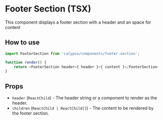 # Footer Section (TSX)

This component displays a footer section with a header and an space for content

## How to use

```js
import FooterSection from 'calypso/components/footer-section';

function render() {
	return <FooterSection header={ header }>{ content }</FooterSection>;
}
```

## Props

- `header` (`ReactChild`) - The header string or a component to render as the header.
- `children` (`ReactChild | ReactChild[]`) - The content to be rendered by the footer section.
